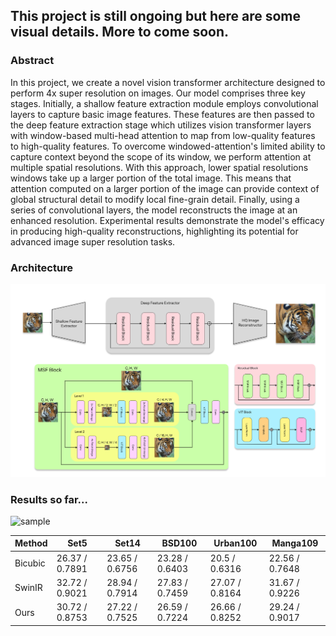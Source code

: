## This project is still ongoing but here are some visual details. More to come soon.

### Abstract 

In this project, we create a novel vision transformer architecture designed to perform 4x super resolution on images. Our model comprises three key stages. Initially, a shallow feature extraction module employs convolutional layers to capture basic image features. These features are then passed to the deep feature extraction stage which utilizes vision transformer layers with window-based multi-head attention to map from low-quality features to high-quality features. To overcome windowed-attention's limited ability to capture context beyond the scope of its window, we perform attention at multiple spatial resolutions. With this approach, lower spatial resolutions windows take up a larger portion of the total image. This means that attention computed on a larger portion of the image can provide context of global structural detail to modify local fine-grain detail. Finally, using a series of convolutional layers, the model reconstructs the image at an enhanced resolution. Experimental results demonstrate the model's efficacy in producing high-quality reconstructions, highlighting its potential for advanced image super resolution tasks. 

### Architecture 
![arch](https://github.com/jackwoodleigh/VisionTransformer/blob/main/Group%201.png)

### Results so far...
![sample](https://github.com/jackwoodleigh/VisionTransformer/blob/main/comparisonzoom.png)

| Method  | Set5           | Set14          | BSD100         | Urban100       | Manga109       |
|---------|----------------|----------------|----------------|----------------|----------------|
| Bicubic | 26.37 / 0.7891 | 23.65 / 0.6756 | 23.28 / 0.6403 | 20.5 / 0.6316  | 22.56 / 0.7648 |
| SwinIR  | 32.72 / 0.9021 | 28.94 / 0.7914 | 27.83 / 0.7459 | 27.07 / 0.8164 | 31.67 / 0.9226 |
| Ours    | 30.72 / 0.8753 | 27.22 / 0.7525 | 26.59 / 0.7224 | 26.66 / 0.8252 | 29.24 / 0.9017 |
